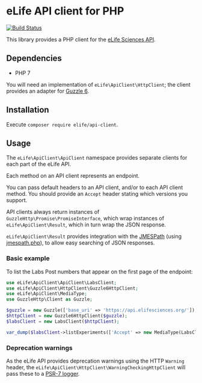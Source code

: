 eLife API client for PHP
========================

[![Build Status](http://ci--alfred.elifesciences.org/buildStatus/icon?job=library-api-client-php)](http://ci--alfred.elifesciences.org/job/library-api-client-php/)

This library provides a PHP client for the [eLife Sciences API](https://github.com/elifesciences/api-raml).

Dependencies
------------

* PHP 7

You will need an implementation of `eLife\ApiClient\HttpClient`; the client provides an adapter for [Guzzle 6](http://guzzlephp.org/).

Installation
------------

Execute `composer require elife/api-client`.

Usage
-----

The `eLife\ApiClient\ApiClient` namespace provides separate clients for each part of the eLife API.

Each method on an API client represents an endpoint.

You can pass default headers to an API client, and/or to each API client method. You should provide an `Accept` header stating which versions you support.

API clients always return instances of `GuzzleHttp\Promise\PromiseInterface`, which wrap instances of `eLife\ApiClient\Result`, which in turn wrap the JSON response.

`eLife\ApiClient\Result` provides integration with the [JMESPath](http://jmespath.org/) (using [jmespath.php](https://github.com/jmespath/jmespath.php)), to allow easy searching of JSON responses.

### Basic example

To list the Labs Post numbers that appear on the first page of the endpoint:

```php
use eLife\ApiClient\ApiClient\LabsClient;
use eLife\ApiClient\HttpClient\Guzzle6HttpClient;
use eLife\ApiClient\MediaType;
use GuzzleHttp\Client as Guzzle;

$guzzle = new Guzzle(['base_uri' => 'https://api.elifesciences.org/']);
$httpClient = new Guzzle6HttpClient($guzzle);
$labsClient = new LabsClient($httpClient);

var_dump($labsClient->listExperiments(['Accept' => new MediaType(LabsClient::TYPE_EXPERIMENT_LIST, 1)])->wait()->search('items[*].number'));
```

### Deprecation warnings

As the eLife API provides deprecation warnings using the HTTP `Warning` header, the `eLife\ApiClient\HttpClient\WarningCheckingHttpClient` will pass these to a [PSR-7 logger](http://www.php-fig.org/psr/psr-3/).
